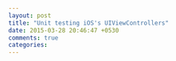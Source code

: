 ```yaml
---
layout: post
title: "Unit testing iOS's UIViewControllers"
date: 2015-03-28 20:46:47 +0530
comments: true
categories: 
---
```


